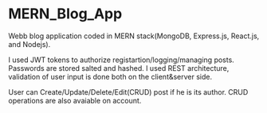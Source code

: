# MERN_Blog_App
Webb blog application coded in MERN stack(MongoDB, Express.js, React.js, and Nodejs).

I used JWT tokens to authorize registartion/logging/managing posts.
Passwords are stored salted and hashed.
I used REST architecture, validation of user input is done both on the client&server side.

User can Create/Update/Delete/Edit(CRUD) post if he is its author.
CRUD operations are also avaiable on account.

